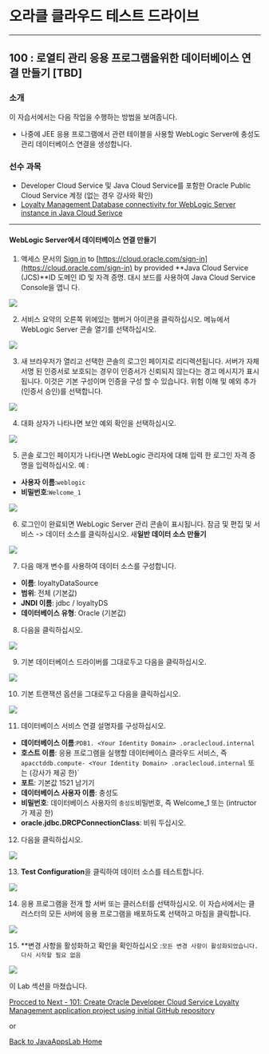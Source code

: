 # 오라클 클라우드 테스트 드라이브 #
-----
## 100 : 로열티 관리 응용 프로그램을위한 데이터베이스 연결 만들기 [TBD] ##


### 소개 ###
이 자습서에서는 다음 작업을 수행하는 방법을 보여줍니다. 
- 나중에 JEE 응용 프로그램에서 관련 테이블을 사용할 WebLogic Server에 충성도 관리 데이터베이스 연결을 생성합니다. 

### 선수 과목 ###

- Developer Cloud Service 및 Java Cloud Service를 포함한 Oracle Public Cloud Service 계정 (없는 경우 강사와 확인) 
- [Loyalty Management Database connectivity for WebLogic Server instance in Java Cloud Serivce](100-JavaAppsLab.md) 

----


#### WebLogic Server에서 데이터베이스 연결 만들기 

1. 액세스 문서의 [Sign in](sign.in.to.oracle.cloud.md) to [https://cloud.oracle.com/sign-in](https://cloud.oracle.com/sign-in) by provided **Java Cloud Service (JCS)**ID 도메인 ID 및 자격 증명. 대시 보드를 사용하여 Java Cloud Service Console을 엽니 다. 

![](images/100/00.png)


2. 서비스 요약의 오른쪽 위에있는 햄버거 아이콘을 클릭하십시오. 메뉴에서 WebLogic Server 콘솔 열기를 선택하십시오. 

![](images/100/01.png)


3. 새 브라우저가 열리고 선택한 콘솔의 로그인 페이지로 리디렉션됩니다. 서버가 자체 서명 된 인증서로 보호되는 경우이 인증서가 신뢰되지 않는다는 경고 메시지가 표시됩니다. 이것은 기본 구성이며 인증을 구성 할 수 있습니다. 위험 이해 및 예외 추가 (인증서 승인)를 선택합니다. 

![](images/100/02.png)


4. 대화 상자가 나타나면 보안 예외 확인을 선택하십시오. 

![](images/100/03.png)


5. 콘솔 로그인 페이지가 나타나면 WebLogic 관리자에 대해 입력 한 로그인 자격 증명을 입력하십시오. 예 : 
- **사용자 이름**:`weblogic` 
- **비밀번호**:`Welcome_1` 

![](images/100/04.png)


6. 로그인이 완료되면 WebLogic Server 관리 콘솔이 표시됩니다. 잠금 및 편집 및 서비스 -> 데이터 소스를 클릭하십시오. 새**일반 데이터 소스 만들기**

![](images/100/05.png)


7. 다음 매개 변수를 사용하여 데이터 소스를 구성합니다. 
+ **이름**: loyaltyDataSource 
+ **범위**: 전체 (기본값) 
+ **JNDI 이름**: jdbc / loyaltyDS 
+ **데이터베이스 유형**: Oracle (기본값) 

8. 다음을 클릭하십시오. 

![](images/100/06.png)


9. 기본 데이터베이스 드라이버를 그대로두고 다음을 클릭하십시오. 

![](images/100/07.png) 


10. 기본 트랜잭션 옵션을 그대로두고 다음을 클릭하십시오. 

![](images/100/08.png)


11. 데이터베이스 서비스 연결 설명자를 구성하십시오. 
+ **데이터베이스 이름**:`PDB1. <Your Identity Domain> .oraclecloud.internal` 
+ **호스트 이름**: 응용 프로그램을 실행할 데이터베이스 클라우드 서비스, 즉`apacctddb.compute- <Your Identity Domain> .oraclecloud.internal` 또는 (강사가 제공 한)` 
+ **포트**: 기본값 1521 남기기 
+ **데이터베이스 사용자 이름**: 충성도 
+ **비밀번호**: 데이터베이스 사용자의 `충성도`비밀번호, 즉 Welcome_1 또는 (intructor가 제공 한) 
+ **oracle.jdbc.DRCPConnectionClass**: 비워 두십시오. 

12. 다음을 클릭하십시오. 

![](images/100/09.png)


13. **Test Configuration**을 클릭하여 데이터 소스를 테스트합니다. 

![](images/100/10.png)


14. 응용 프로그램을 전개 할 서버 또는 클러스터를 선택하십시오. 이 자습서에서는 클러스터의 모든 서버에 응용 프로그램을 배포하도록 선택하고 마침을 클릭합니다. 

![](images/100/11.png)


15. **변경 사항을 활성화하고 확인을 확인하십시오 :`모든 변경 사항이 활성화되었습니다. 다시 시작할 필요 없음` 

![](images/100/12.png)


이 Lab 섹션을 마쳤습니다. 

[Procced to Next - 101: Create Oracle Developer Cloud Service Loyalty Management application project using initial GitHub repository](101-JavaAppsLab.md)

or

[Back to JavaAppsLab Home](README.md)
